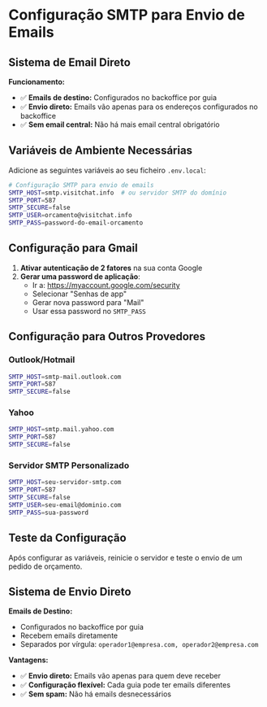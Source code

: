 # Configuração SMTP para Envio de Emails

## Sistema de Email Direto

**Funcionamento:**
- ✅ **Emails de destino:** Configurados no backoffice por guia
- ✅ **Envio direto:** Emails vão apenas para os endereços configurados no backoffice
- ✅ **Sem email central:** Não há mais email central obrigatório

## Variáveis de Ambiente Necessárias

Adicione as seguintes variáveis ao seu ficheiro `.env.local`:

```bash
# Configuração SMTP para envio de emails
SMTP_HOST=smtp.visitchat.info  # ou servidor SMTP do domínio
SMTP_PORT=587
SMTP_SECURE=false
SMTP_USER=orcamento@visitchat.info
SMTP_PASS=password-do-email-orcamento
```

## Configuração para Gmail

1. **Ativar autenticação de 2 fatores** na sua conta Google
2. **Gerar uma password de aplicação**:
   - Ir a: https://myaccount.google.com/security
   - Selecionar "Senhas de app"
   - Gerar nova password para "Mail"
   - Usar essa password no `SMTP_PASS`

## Configuração para Outros Provedores

### Outlook/Hotmail
```bash
SMTP_HOST=smtp-mail.outlook.com
SMTP_PORT=587
SMTP_SECURE=false
```

### Yahoo
```bash
SMTP_HOST=smtp.mail.yahoo.com
SMTP_PORT=587
SMTP_SECURE=false
```

### Servidor SMTP Personalizado
```bash
SMTP_HOST=seu-servidor-smtp.com
SMTP_PORT=587
SMTP_SECURE=false
SMTP_USER=seu-email@dominio.com
SMTP_PASS=sua-password
```

## Teste da Configuração

Após configurar as variáveis, reinicie o servidor e teste o envio de um pedido de orçamento.

## Sistema de Envio Direto

**Emails de Destino:**
- Configurados no backoffice por guia
- Recebem emails diretamente
- Separados por vírgula: `operador1@empresa.com, operador2@empresa.com`

**Vantagens:**
- ✅ **Envio direto:** Emails vão apenas para quem deve receber
- ✅ **Configuração flexível:** Cada guia pode ter emails diferentes
- ✅ **Sem spam:** Não há emails desnecessários
